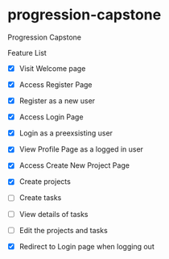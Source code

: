 # progression-capstone
  Progression Capstone 
  
  Feature List
  
  - [X] Visit Welcome page
  - [X] Access Register Page
  - [X] Register as a new user
  - [X] Access Login Page
  - [X] Login as a preexsisting user
  - [X] View Profile Page as a logged in user
  - [X] Access Create New Project Page
  - [X] Create projects
  - [ ] Create tasks
  - [ ] View details of tasks
  - [ ] Edit the projects and tasks
  - [X] Redirect to Login page when logging out
  
